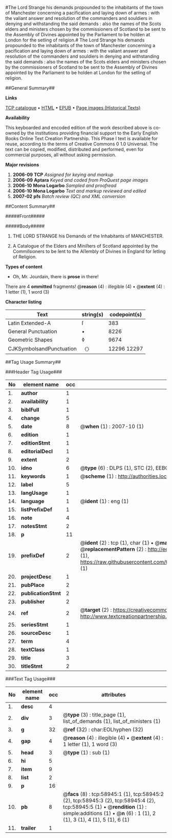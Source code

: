 #The Lord Strange his demands propounded to the inhabitants of the town of Manchester concerning a pacification and laying down of armes : with the valiant answer and resolution of the commanders and souldiers in denying and withstanding the said demands : also the names of the Scots elders and ministers chosen by the commissioners of Scotland to be sent to the Assembly of Divines appointed by the Parliament to be holden at London for the setling of religion.#
The Lord Strange his demands propounded to the inhabitants of the town of Manchester concerning a pacification and laying down of armes : with the valiant answer and resolution of the commanders and souldiers in denying and withstanding the said demands : also the names of the Scots elders and ministers chosen by the commissioners of Scotland to be sent to the Assembly of Divines appointed by the Parliament to be holden at London for the setling of religion.

##General Summary##

**Links**

[TCP catalogue](http://www.ota.ox.ac.uk/tcp/)  • 
[HTML](http://tei.it.ox.ac.uk/tcp/Texts-HTML/free/A35/A35718.html)  • 
[EPUB](http://tei.it.ox.ac.uk/tcp/Texts-EPUB/free/A35/A35718.epub) • 
[Page images (Historical Texts)](https://data.historicaltexts.jisc.ac.uk/view?pubId=eebo-12293548e&pageId=eebo-12293548e-58945-1)

**Availability**

This keyboarded and encoded edition of the
	       work described above is co-owned by the institutions
	       providing financial support to the Early English Books
	       Online Text Creation Partnership. This Phase I text is
	       available for reuse, according to the terms of Creative
	       Commons 0 1.0 Universal. The text can be copied,
	       modified, distributed and performed, even for
	       commercial purposes, all without asking permission.

**Major revisions**

1. __2006-09__ __TCP__ *Assigned for keying and markup*
1. __2006-09__ __Aptara__ *Keyed and coded from ProQuest page images*
1. __2006-10__ __Mona Logarbo__ *Sampled and proofread*
1. __2006-10__ __Mona Logarbo__ *Text and markup reviewed and edited*
1. __2007-02__ __pfs__ *Batch review (QC) and XML conversion*

##Content Summary##

#####Front#####

#####Body#####

1. THE LORD STRANGE
his Demands of the Inhabitants of
MANCHESTER.

1. A Catalogue of the Elders and Miniſters of Scotland
appointed by the Commiſsioners to be ſent
to the Aſſembly of Divines in England
for ſetling of Religion.

**Types of content**

  * Oh, Mr. Jourdain, there is **prose** in there!

There are 4 **ommitted** fragments! 
 @__reason__ (4) : illegible (4)  •  @__extent__ (4) : 1 letter (1), 1 word (3)

**Character listing**


|Text|string(s)|codepoint(s)|
|---|---|---|
|Latin Extended-A|ſ|383|
|General Punctuation|•|8226|
|Geometric Shapes|◊|9674|
|CJKSymbolsandPunctuation|〈〉|12296 12297|

##Tag Usage Summary##

###Header Tag Usage###

|No|element name|occ|attributes|
|---|---|---|---|
|1.|__author__|1||
|2.|__availability__|1||
|3.|__biblFull__|1||
|4.|__change__|5||
|5.|__date__|8| @__when__ (1) : 2007-10 (1)|
|6.|__edition__|1||
|7.|__editionStmt__|1||
|8.|__editorialDecl__|1||
|9.|__extent__|2||
|10.|__idno__|6| @__type__ (6) : DLPS (1), STC (2), EEBO-CITATION (1), OCLC (1), VID (1)|
|11.|__keywords__|1| @__scheme__ (1) : http://authorities.loc.gov/ (1)|
|12.|__label__|5||
|13.|__langUsage__|1||
|14.|__language__|1| @__ident__ (1) : eng (1)|
|15.|__listPrefixDef__|1||
|16.|__note__|4||
|17.|__notesStmt__|2||
|18.|__p__|11||
|19.|__prefixDef__|2| @__ident__ (2) : tcp (1), char (1)  •  @__matchPattern__ (2) : ([0-9\-]+):([0-9IVX]+) (1), (.+) (1)  •  @__replacementPattern__ (2) : http://eebo.chadwyck.com/downloadtiff?vid=$1&page=$2 (1), https://raw.githubusercontent.com/textcreationpartnership/Texts/master/tcpchars.xml#$1 (1)|
|20.|__projectDesc__|1||
|21.|__pubPlace__|2||
|22.|__publicationStmt__|2||
|23.|__publisher__|2||
|24.|__ref__|2| @__target__ (2) : https://creativecommons.org/publicdomain/zero/1.0/ (1), http://www.textcreationpartnership.org/docs/. (1)|
|25.|__seriesStmt__|1||
|26.|__sourceDesc__|1||
|27.|__term__|4||
|28.|__textClass__|1||
|29.|__title__|3||
|30.|__titleStmt__|2||


###Text Tag Usage###

|No|element name|occ|attributes|
|---|---|---|---|
|1.|__desc__|4||
|2.|__div__|3| @__type__ (3) : title_page (1), list_of_demands (1), list_of_ministers (1)|
|3.|__g__|32| @__ref__ (32) : char:EOLhyphen (32)|
|4.|__gap__|4| @__reason__ (4) : illegible (4)  •  @__extent__ (4) : 1 letter (1), 1 word (3)|
|5.|__head__|3| @__type__ (1) : sub (1)|
|6.|__hi__|5||
|7.|__item__|9||
|8.|__list__|2||
|9.|__p__|16||
|10.|__pb__|8| @__facs__ (8) : tcp:58945:1 (1), tcp:58945:2 (2), tcp:58945:3 (2), tcp:58945:4 (2), tcp:58945:5 (1)  •  @__rendition__ (1) : simple:additions (1)  •  @__n__ (6) : 1 (1), 2 (1), 3 (1), 4 (1), 5 (1), 6 (1)|
|11.|__trailer__|1||
